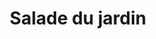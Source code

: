 ---
title: "Salade du jardin"
description: ""
price_s: "7.50"
price_l: "10"
price_lg: ""
weight: "1"
---